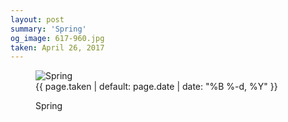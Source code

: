 ```yaml
---
layout: post
summary: 'Spring'
og_image: 617-960.jpg
taken: April 26, 2017
---
```


<figure class="post" data-src="{{ site.assets_url }}/{{ page.og_image }}">
<img alt="Spring" sizes="(min-width: 700px) 50vw, calc(100vw - 2rem)" src="{{ site.assets_url }}/617-480.jpg" srcset="{{ site.assets_url }}/617-240.jpg 240w, {{ site.assets_url }}/617-480.jpg 480w, {{ site.assets_url }}/617-720.jpg 720w, {{ site.assets_url }}/617-960.jpg 960w"/>
<figcaption>
<time>{{ page.taken | default: page.date | date: "%B %-d, %Y" }}</time>
<p>Spring</p>
</figcaption>
</figure>
